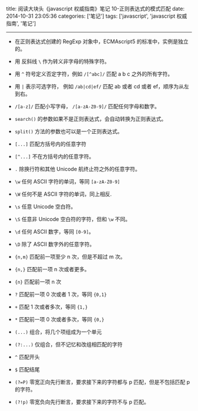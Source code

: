 title: 阅读大块头《javascript 权威指南》笔记 10-正则表达式的模式匹配
date: 2014-10-31 23:05:36
categories: ['笔记']
tags: ['javascript', 'javascript 权威指南', '笔记']

---

- 在正则表达式创建的 RegExp 对象中，ECMAscript5 的标准中，实例是独立的。

- 用 反斜线 `\` 作为转义非字母的特殊字符。

- 用 `^` 符号定义否定字符，例如 `/[^abc]/` 匹配 a b c 之外的所有字符。

- 用 `|` 表示可选字符， 例如 `/ab|cd|ef/` 匹配 ab 或者 cd 或者 ef，顺序为从左到右。

- `/[a-z]/` 匹配小写字母， `/[a-zA-Z0-9]/` 匹配任何字母和数字。

- `search()` 的参数如果不是正则表达式，会自动转换为正则表达式。

- `split()` 方法的参数也可以是一个正则表达式。

- `[...]` 匹配方括号内的任意字符

- `[^...]` 不在方括号内的任意字符。

- `.` 除换行符和其他 Unicode 航终止符之外的任意字符。

- `\w` 任何 ASCII 字符的单词，等同 `[a-zA-Z0-9]`

- `\W` 任何不是 ASCII 字符的单词，同上相反.

- `\s` 任意 Unicode 空白符。

- `\S` 任意非 Unicode 空白符的字符，但和 `\w` 不同。

- `\d` 任何 ASCII 数字，等同 `[0-9]`。

- `\D` 除了 ASCII 数字外的任意字符。

- `{n,m}` 匹配前一项至少 n 次，但是不超过 m 次。

- `{n,}` 匹配前一项 n 次或者更多。

- `{n}` 匹配前一项 n 次

- `?` 匹配前一项 0 次或者 1 次，等同 `{0,1}`

- `+` 匹配 1 次或者多次，等同 `{1,}`

- `*` 匹配前一项 0 次或者多次，等同 `{0,}`

- `(...)` 组合，将几个项组成为一个单元

- `(?:...)` 仅组合，但不记忆和改组相匹配的字符

- `^` 匹配开头

- `$` 匹配结尾

- `(?=P)` 零宽正向先行断言，要求接下来的字符都与 p 匹配，但是不包括匹配 p 的字符。

- `(?!p)` 零宽负向先行断言，要求接下来的字符不与 p 匹配。
